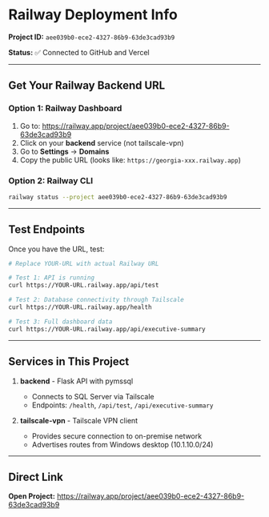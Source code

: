 # Railway Deployment Info

**Project ID:** `aee039b0-ece2-4327-86b9-63de3cad93b9`

**Status:** ✅ Connected to GitHub and Vercel

---

## Get Your Railway Backend URL

### Option 1: Railway Dashboard
1. Go to: https://railway.app/project/aee039b0-ece2-4327-86b9-63de3cad93b9
2. Click on your **backend** service (not tailscale-vpn)
3. Go to **Settings** → **Domains**
4. Copy the public URL (looks like: `https://georgia-xxx.railway.app`)

### Option 2: Railway CLI
```bash
railway status --project aee039b0-ece2-4327-86b9-63de3cad93b9
```

---

## Test Endpoints

Once you have the URL, test:

```bash
# Replace YOUR-URL with actual Railway URL

# Test 1: API is running
curl https://YOUR-URL.railway.app/api/test

# Test 2: Database connectivity through Tailscale
curl https://YOUR-URL.railway.app/health

# Test 3: Full dashboard data
curl https://YOUR-URL.railway.app/api/executive-summary
```

---

## Services in This Project

1. **backend** - Flask API with pymssql
   - Connects to SQL Server via Tailscale
   - Endpoints: `/health`, `/api/test`, `/api/executive-summary`

2. **tailscale-vpn** - Tailscale VPN client
   - Provides secure connection to on-premise network
   - Advertises routes from Windows desktop (10.1.10.0/24)

---

## Direct Link

**Open Project:** https://railway.app/project/aee039b0-ece2-4327-86b9-63de3cad93b9

